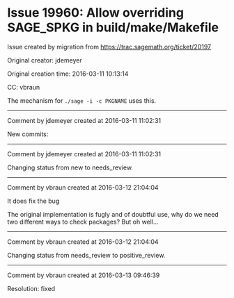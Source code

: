 # Issue 19960: Allow overriding SAGE_SPKG in build/make/Makefile

Issue created by migration from https://trac.sagemath.org/ticket/20197

Original creator: jdemeyer

Original creation time: 2016-03-11 10:13:14

CC:  vbraun

The mechanism for `./sage -i -c PKGNAME` uses this.


---

Comment by jdemeyer created at 2016-03-11 11:02:31

New commits:


---

Comment by jdemeyer created at 2016-03-11 11:02:31

Changing status from new to needs_review.


---

Comment by vbraun created at 2016-03-12 21:04:04

It does fix the bug

The original implementation is fugly and of doubtful use, why do we need two different ways to check packages? But oh well...


---

Comment by vbraun created at 2016-03-12 21:04:04

Changing status from needs_review to positive_review.


---

Comment by vbraun created at 2016-03-13 09:46:39

Resolution: fixed
